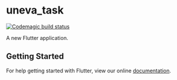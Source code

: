 # uneva_task
[![Codemagic build status](https://api.codemagic.io/apps/5d60cfe9ee40b21bf599e39d/5d60cfe9ee40b21bf599e39c/status_badge.svg)](https://codemagic.io/apps/5d60cfe9ee40b21bf599e39d/5d60cfe9ee40b21bf599e39c/latest_build)

A new Flutter application.

## Getting Started

For help getting started with Flutter, view our online
[documentation](https://flutter.io/).
